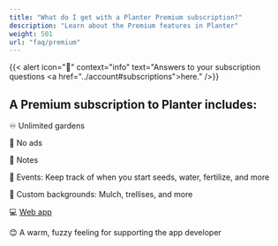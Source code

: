 ```yaml
---
title: "What do I get with a Planter Premium subscription?"
description: "Learn about the Premium features in Planter"
weight: 501
url: "faq/premium"
---
```


{{< alert icon="💸" context="info" text="Answers to your subscription questions <a href=\"../account#subscriptions\">here</a>." />}}

## A Premium subscription to Planter includes:

♾ Unlimited gardens

🚫 No ads

📝 Notes

📅 Events: Keep track of when you start seeds, water, fertilize, and more

🎨 Custom backgrounds: Mulch, trellises, and more

💻 [Web app](https://planter.garden/gardens)

😊 A warm, fuzzy feeling for supporting the app developer
